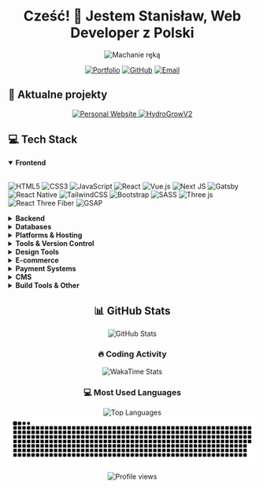 # <div align="center">Cześć! 👋 Jestem Stanisław, Web Developer z Polski</div>

<div align="center">
  <img src="https://user-images.githubusercontent.com/74038190/214644152-52f47eb3-5e31-4f47-8758-05c9468d5596.gif" height="45" width="auto" alt="Machanie ręką">
</div>

<div align="center">
  
  [![Portfolio](https://img.shields.io/badge/Portfolio-smiko.pl-brightgreen?style=for-the-badge&logo=safari&logoColor=white)](https://smiko.pl)
  [![GitHub](https://img.shields.io/badge/GitHub-Profile-blue?style=for-the-badge&logo=github&logoColor=white)](https://github.com/mikolajczykstanislaw)
  [![Email](https://img.shields.io/badge/Email-Contact-red?style=for-the-badge&logo=gmail&logoColor=white)](mailto:kontakt@smiko.pl)
  
</div>

## 🚀 Aktualne projekty

<div align="center">
  <a href="https://smiko.pl" target="_blank">
    <img src="https://img.shields.io/badge/Personal_Website-smiko.pl-2ea44f?style=for-the-badge&logo=safari&logoColor=white" alt="Personal Website">
  </a>
  
  <a href="https://github.com/mikolajczykstanislaw/HydroGrowV2" target="_blank">
    <img src="https://img.shields.io/badge/Mobile_App-HydroGrowV2-blue?style=for-the-badge&logo=react&logoColor=white" alt="HydroGrowV2">
  </a>
</div>

## 💻 Tech Stack

<details open>
  <summary><b>Frontend</b></summary>
  <br>
  
  ![HTML5](https://img.shields.io/badge/html5-%23E34F26.svg?style=for-the-badge&logo=html5&logoColor=white)
  ![CSS3](https://img.shields.io/badge/css3-%231572B6.svg?style=for-the-badge&logo=css3&logoColor=white)
  ![JavaScript](https://img.shields.io/badge/javascript-%23323330.svg?style=for-the-badge&logo=javascript&logoColor=%23F7DF1E)
  ![React](https://img.shields.io/badge/react-%2320232a.svg?style=for-the-badge&logo=react&logoColor=%2361DAFB)
  ![Vue.js](https://img.shields.io/badge/vuejs-%2335495e.svg?style=for-the-badge&logo=vuedotjs&logoColor=%234FC08D)
  ![Next JS](https://img.shields.io/badge/Next-black?style=for-the-badge&logo=next.js&logoColor=white)
  ![Gatsby](https://img.shields.io/badge/Gatsby-%23663399.svg?style=for-the-badge&logo=gatsby&logoColor=white)
  ![React Native](https://img.shields.io/badge/react_native-%2320232a.svg?style=for-the-badge&logo=react&logoColor=%2361DAFB)
  ![TailwindCSS](https://img.shields.io/badge/tailwindcss-%2338B2AC.svg?style=for-the-badge&logo=tailwind-css&logoColor=white)
  ![Bootstrap](https://img.shields.io/badge/bootstrap-%23563D7C.svg?style=for-the-badge&logo=bootstrap&logoColor=white)
  ![SASS](https://img.shields.io/badge/SASS-hotpink.svg?style=for-the-badge&logo=SASS&logoColor=white)
  ![Three js](https://img.shields.io/badge/threejs-black?style=for-the-badge&logo=three.js&logoColor=white)
  ![React Three Fiber](https://img.shields.io/badge/react_three_fiber-%2361DAFB.svg?style=for-the-badge&logo=react&logoColor=white)
  ![GSAP](https://img.shields.io/badge/GSAP-%23202020.svg?style=for-the-badge&logo=greensock&logoColor=white)
</details>

<details>
  <summary><b>Backend</b></summary>
  <br>
  
  ![NodeJS](https://img.shields.io/badge/node.js-6DA55F?style=for-the-badge&logo=node.js&logoColor=white)
  ![PHP](https://img.shields.io/badge/php-%23777BB4.svg?style=for-the-badge&logo=php&logoColor=white)
  ![Express.js](https://img.shields.io/badge/express.js-%23404d59.svg?style=for-the-badge&logo=express&logoColor=%2361DAFB)
</details>

<details>
  <summary><b>Databases</b></summary>
  <br>
  
  ![MongoDB](https://img.shields.io/badge/MongoDB-%234ea94b.svg?style=for-the-badge&logo=mongodb&logoColor=white)
  ![MySQL](https://img.shields.io/badge/mysql-%234479A1.svg?style=for-the-badge&logo=mysql&logoColor=white)
  ![Firebase](https://img.shields.io/badge/firebase-%23039BE5.svg?style=for-the-badge&logo=firebase)
</details>

<details>
  <summary><b>Platforms & Hosting</b></summary>
  <br>
  
  ![Vercel](https://img.shields.io/badge/vercel-%23000000.svg?style=for-the-badge&logo=vercel&logoColor=white)
  ![Cloudflare](https://img.shields.io/badge/Cloudflare-F38020?style=for-the-badge&logo=Cloudflare&logoColor=white)
  ![Hostinger](https://img.shields.io/badge/hostinger-%23FF8C00.svg?style=for-the-badge&logo=hostinger&logoColor=white)
  ![Netlify](https://img.shields.io/badge/netlify-%23000000.svg?style=for-the-badge&logo=netlify&logoColor=#00C7B7)
</details>

<details>
  <summary><b>Tools & Version Control</b></summary>
  <br>
  
  ![Git](https://img.shields.io/badge/git-%23F05033.svg?style=for-the-badge&logo=git&logoColor=white)
  ![GitHub](https://img.shields.io/badge/github-%23121011.svg?style=for-the-badge&logo=github&logoColor=white)
  ![NPM](https://img.shields.io/badge/NPM-%23CB3837.svg?style=for-the-badge&logo=npm&logoColor=white)
  ![Gulp](https://img.shields.io/badge/gulp-%23CF4647.svg?style=for-the-badge&logo=gulp&logoColor=white)
  ![Webpack](https://img.shields.io/badge/webpack-%238DD6F9.svg?style=for-the-badge&logo=webpack&logoColor=black)
</details>

<details>
  <summary><b>Design Tools</b></summary>
  <br>
  
  ![Figma](https://img.shields.io/badge/figma-%23F24E1E.svg?style=for-the-badge&logo=figma&logoColor=white)
  ![Adobe XD](https://img.shields.io/badge/Adobe%20XD-470137?style=for-the-badge&logo=Adobe%20XD&logoColor=#FF61F6)
</details>

<details>
  <summary><b>E-commerce</b></summary>
  <br>
  
  ![WooCommerce](https://img.shields.io/badge/woocommerce-%23746A5B.svg?style=for-the-badge&logo=woocommerce&logoColor=white)
  ![PrestaShop](https://img.shields.io/badge/prestashop-%230F4B6E.svg?style=for-the-badge&logo=prestashop&logoColor=white)
</details>

<details>
  <summary><b>Payment Systems</b></summary>
  <br>
  
  ![Stripe](https://img.shields.io/badge/stripe-%23308ADA.svg?style=for-the-badge&logo=stripe&logoColor=white)
  ![PayPal](https://img.shields.io/badge/PayPal-00457C?style=for-the-badge&logo=paypal&logoColor=white)
</details>

<details>
  <summary><b>CMS</b></summary>
  <br>
  
  ![WordPress](https://img.shields.io/badge/WordPress-%23117AC9.svg?style=for-the-badge&logo=WordPress&logoColor=white)
  ![Moodle](https://img.shields.io/badge/moodle-%238CBB33.svg?style=for-the-badge&logo=moodle&logoColor=white)
</details>

<details>
  <summary><b>Build Tools & Other</b></summary>
  <br>
  
  ![Vite](https://img.shields.io/badge/vite-%23646CFF.svg?style=for-the-badge&logo=vite&logoColor=white)
  ![Appwrite](https://img.shields.io/badge/appwrite-%23000000.svg?style=for-the-badge&logo=appwrite&logoColor=white)
  ![NativeWind](https://img.shields.io/badge/nativewind-%2332D5A2.svg?style=for-the-badge&logo=react&logoColor=white)
</details>

<div align="center">
  <h2>📊 GitHub Stats</h2>
  <img src="https://github-readme-stats.vercel.app/api?username=mikolajczykstanislaw&show_icons=true&theme=dark" alt="GitHub Stats" />
  
  <h3>🔥 Coding Activity</h3>
  <img src="https://github-readme-stats.vercel.app/api/wakatime?username=mikolajczykstanislaw&theme=dark" alt="WakaTime Stats" />
  
  <h3>💻 Most Used Languages</h3>
  <img src="https://github-readme-stats.vercel.app/api/top-langs/?username=mikolajczykstanislaw&layout=compact&theme=dark" alt="Top Languages" />
</div>

<div align="center">
  <picture>
    <source media="(prefers-color-scheme: dark)" srcset="https://raw.githubusercontent.com/mikolajczykstanislaw/mikolajczykstanislaw/output/github-snake-dark.svg" />
    <source media="(prefers-color-scheme: light)" srcset="https://raw.githubusercontent.com/mikolajczykstanislaw/mikolajczykstanislaw/output/github-snake.svg" />
    <img alt="github-snake" src="https://raw.githubusercontent.com/mikolajczykstanislaw/mikolajczykstanislaw/output/github-snake.svg" />
  </picture>
</div>

<div align="center">
  <img src="https://komarev.com/ghpvc/?username=mikolajczykstanislaw&label=Profile%20views&color=0e75b6&style=flat" alt="Profile views" />
</div>
